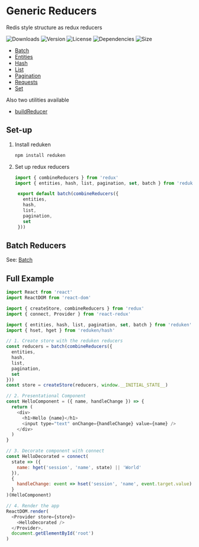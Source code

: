 # Generic Reducers

Redis style structure as redux reducers

![Downloads](https://badgen.net/npm/dt/reduken)
![Version](https://badgen.net/npm/v/reduken)
![License](https://badgen.net/npm/license/reduken)
![Dependencies](https://badgen.net/david/dep/redradix/reduken)
![Size](https://badgen.net/bundlephobia/min/reduken)

- [Batch](src/batch/README.md)
- [Entities](src/entities/README.md)
- [Hash](src/hash/README.md)
- [List](src/list/README.md)
- [Pagination](src/pagination/README.md)
- [Requests](src/requests/README.md)
- [Set](src/set/README.md)

Also two utilities available

- [buildReducer](src/lib/buildReducer.js)

## Set-up

1. Install reduken
   ```bash
   npm install reduken
   ```
2. Set up redux reducers
   ```js
   import { combineReducers } from 'redux'
   import { entities, hash, list, pagination, set, batch } from 'reduken'

    export default batch(combineReducers({
      entities,
      hash,
      list,
      pagination,
      set
    }))
    ```

## Batch Reducers

See: [Batch](src/batch/README.md)

## Full Example

```js
import React from 'react'
import ReactDOM from 'react-dom'

import { createStore, combineReducers } from 'redux'
import { connect, Provider } from 'react-redux'

import { entities, hash, list, pagination, set, batch } from 'reduken'
import { hset, hget } from 'reduken/hash'

// 1. Create store with the reduken reducers
const reducers = batch(combineReducers({
  entities,
  hash,
  list,
  pagination,
  set
}))
const store = createStore(reducers, window.__INITIAL_STATE__)

// 2. Presentational Component
const HelloComponent = ({ name, handleChange }) => {
  return (
    <div>
      <h1>Hello {name}</h1>
      <input type="text" onChange={handleChange} value={name} />
    </div>
  )
}

// 3. Decorate component with connect
const HelloDecorated = connect(
  state => ({
    name: hget('session', 'name', state) || 'World'
  }),
  {
    handleChange: event => hset('session', 'name', event.target.value)
  }
)(HelloComponent)

// 4. Render the app
ReactDOM.render(
  <Provider store={store}>
    <HelloDecorated />
  </Provider>,
  document.getElementById('root')
)
```
